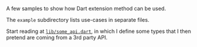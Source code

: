 A few samples to show how Dart extension method can be used.

The `example` subdirectory lists use-cases in separate files.

Start reading at [`lib/some_api.dart`][some_api], in which I define some
types that I then pretend are coming from a 3rd party API.

[some_api]: https://github.com/filiph/extension_methods_samples/blob/master/lib/some_api.dart
